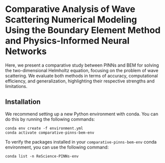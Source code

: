 # Comparative Analysis of Wave Scattering Numerical Modeling Using the Boundary Element Method and Physics-Informed Neural Networks

Here, we present a comparative study between PINNs and BEM for solving the two-dimensional Helmholtz equation, focusing on the problem of wave scattering. We evaluate both methods in terms of accuracy, computational efficiency, and generalization, highlighting their respective strengths and limitations.

## Installation

We recommend setting up a new Python environment with conda. You can do this by running the following commands:

```
conda env create -f environment.yml
conda activate comparative-pinns-bem-env
```

To verify the packages installed in your `comparative-pinns-bem-env` conda environment, you can use the following command:

 ```
conda list -n ReScience-PINNs-env
 ```

 